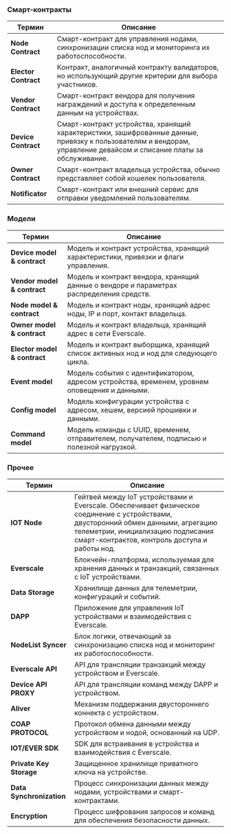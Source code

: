### Смарт-контракты

| Термин | Описание |
| --- | --- |
| **Node Contract** | Смарт-контракт для управления нодами, синхронизации списка нод и мониторинга их работоспособности. |
| **Elector Contract** | Контракт, аналогичный контракту валидаторов, но использующий другие критерии для выбора участников. |
| **Vendor Contract** | Смарт-контракт вендора для получения награждений и доступа к определенным данным на устройствах. |
| **Device Contract** | Смарт-контракт устройства, хранящий характеристики, зашифрованные данные, привязку к пользователям и вендорам, управление девайсом и списание платы за обслуживание. |
| **Owner Contract** | Смарт-контракт владельца устройства, обычно представляет собой кошелек пользователя. |
| **Notificator** | Смарт-контракт или внешний сервис для отправки уведомлений пользователям. |

### Модели

| Термин | Описание |
| --- | --- |
| **Device model & contract** | Модель и контракт устройства, хранящий характеристики, привязки и флаги управления. |
| **Vendor model & contract** | Модель и контракт вендора, хранящий данные о вендоре и параметрах распределения средств. |
| **Node model & contract** | Модель и контракт ноды, хранящий адрес ноды, IP и порт, контакт владельца. |
| **Owner model & contract** | Модель и контракт владельца, хранящий адрес в сети Everscale. |
| **Elector model & contract** | Модель и контракт выборщика, хранящий список активных нод и нод для следующего цикла. |
| **Event model** | Модель события с идентификатором, адресом устройства, временем, уровнем оповещения и данными. |
| **Config model** | Модель конфигурации устройства с адресом, хешем, версией прошивки и данными. |
| **Command model** | Модель команды с UUID, временем, отправителем, получателем, подписью и полезной нагрузкой. |

### Прочее

| Термин | Описание |
| --- | --- |
| **IOT Node** | Гейтвей между IoT устройствами и Everscale. Обеспечивает физическое соединение с устройствами, двусторонний обмен данными, агрегацию телеметрии, инициализацию подписания смарт-контрактов, контроль доступа и работы нод. |
| **Everscale** | Блокчейн-платформа, используемая для хранения данных и транзакций, связанных с IoT устройствами. |
| **Data Storage** | Хранилище данных для телеметрии, конфигураций и событий. |
| **DAPP** | Приложение для управления IoT устройствами и взаимодействия с Everscale. |
| **NodeList Syncer** | Блок логики, отвечающий за синхронизацию списка нод и мониторинг их работоспособности. |
| **Everscale API** | API для трансляции транзакций между устройством и Everscale. |
| **Device API PROXY** | API для трансляции команд между DAPP и устройством. |
| **Aliver** | Механизм поддержания двустороннего коннекта с устройством. |
| **COAP PROTOCOL** | Протокол обмена данными между устройством и нодой, основанный на UDP. |
| **IOT/EVER SDK** | SDK для встраивания в устройства и взаимодействия с Everscale. |
| **Private Key Storage** | Защищенное хранилище приватного ключа на устройстве. |
| **Data Synchronization** | Процесс синхронизации данных между нодами, устройствами и смарт-контрактами. |
| **Encryption** | Процесс шифрования запросов и команд для обеспечения безопасности данных. |